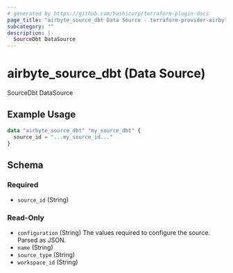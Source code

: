 ```yaml
---
# generated by https://github.com/hashicorp/terraform-plugin-docs
page_title: "airbyte_source_dbt Data Source - terraform-provider-airbyte"
subcategory: ""
description: |-
  SourceDbt DataSource
---
```


# airbyte_source_dbt (Data Source)

SourceDbt DataSource

## Example Usage

```terraform
data "airbyte_source_dbt" "my_source_dbt" {
  source_id = "...my_source_id..."
}
```

<!-- schema generated by tfplugindocs -->
## Schema

### Required

- `source_id` (String)

### Read-Only

- `configuration` (String) The values required to configure the source. Parsed as JSON.
- `name` (String)
- `source_type` (String)
- `workspace_id` (String)
